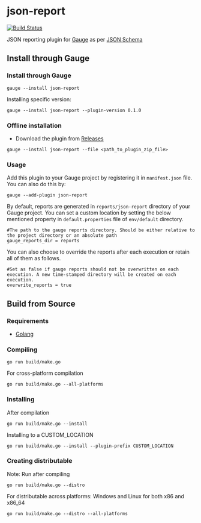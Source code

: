 json-report
===========
[![Build Status](https://app.snap-ci.com/apoorvam/json-report/branch/master/build_image)](https://app.snap-ci.com/apoorvam/json-report/branch/master)

JSON reporting plugin for [Gauge](http://getgauge.io) as per [JSON Schema](https://apoorvam.github.io/json-report/) 

Install through Gauge
---------------------

### Install through Gauge 

```
gauge --install json-report
```
Installing specific version:

```
gauge --install json-report --plugin-version 0.1.0
```

### Offline installation
* Download the plugin from [Releases](https://github.com/apoorvam/json-report/releases)
```
gauge --install json-report --file <path_to_plugin_zip_file>
```

### Usage

Add this plugin to your Gauge project by registering it in `manifest.json` file. You can also do this by:

```
gauge --add-plugin json-report
```

By default, reports are generated in `reports/json-report` directory of your Gauge project. You can set a custom location by setting the below mentioned property in `default.properties` file of `env/default` directory.

```
#The path to the gauge reports directory. Should be either relative to the project directory or an absolute path
gauge_reports_dir = reports
```

You can also choose to override the reports after each execution or retain all of them as follows.

```
#Set as false if gauge reports should not be overwritten on each execution. A new time-stamped directory will be created on each execution.
overwrite_reports = true
```

Build from Source
-----------------

### Requirements
* [Golang](http://golang.org/)

### Compiling

```
go run build/make.go
```

For cross-platform compilation

```
go run build/make.go --all-platforms
```

### Installing
After compilation

```
go run build/make.go --install
```

Installing to a CUSTOM_LOCATION

```
go run build/make.go --install --plugin-prefix CUSTOM_LOCATION
```

### Creating distributable

Note: Run after compiling

```
go run build/make.go --distro
```

For distributable across platforms: Windows and Linux for both x86 and x86_64

```
go run build/make.go --distro --all-platforms
```
